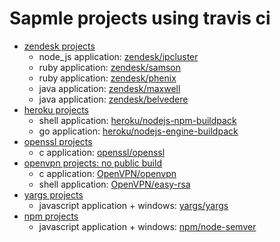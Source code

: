 # Sapmle projects using travis ci

- [zendesk projects](https://travis-ci.com/zendesk)
  - node_js application: [zendesk/ipcluster](https://github.com/zendesk/ipcluster)
  - ruby application: [zendesk/samson](https://github.com/zendesk/samson)
  - ruby application: [zendesk/phenix](https://github.com/zendesk/phenix)
  - java application: [zendesk/maxwell](https://github.com/zendesk/maxwell)
  - java application: [zendesk/belvedere](https://github.com/zendesk/belvedere)
- [heroku projects](https://travis-ci.com/heroku)
  - shell application: [heroku/nodejs-npm-buildpack](https://github.com/heroku/nodejs-npm-buildpack)
  - go application: [heroku/nodejs-engine-buildpack](https://github.com/heroku/nodejs-engine-buildpack)
- [openssl projects](https://travis-ci.com/openssl)
  - c application: [openssl/openssl](https://github.com/openssl/openssl)
- [openvpn projects: no public build](https://travis-ci.com/openvpn)
  - c application: [OpenVPN/openvpn](https://github.com/OpenVPN/openvpn)
  - shell application: [OpenVPN/easy-rsa](https://github.com/OpenVPN/easy-rsa)
- [yargs projects](https://travis-ci.org/yargs/yargs)
  - javascript application + windows: [yargs/yargs](https://github.com/yargs/yargs)
- [npm projects](https://travis-ci.org/npm/node-semver)
  - javascript application + windows: [npm/node-semver](https://github.com/npm/node-semver)

